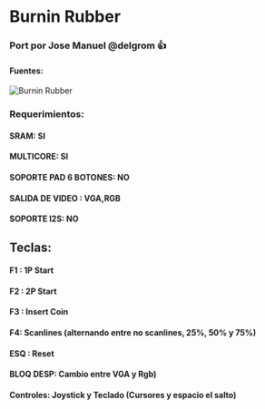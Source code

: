 # Burnin Rubber

### Port por Jose Manuel @delgrom :+1: 
#### Fuentes:

![Burnin Rubber](https://user-images.githubusercontent.com/31018768/73795372-b7b00500-47aa-11ea-96d1-9643b0269d2f.jpg)

### Requerimientos: 

#### SRAM: SI

#### MULTICORE: SI

#### SOPORTE PAD 6 BOTONES: NO

#### SALIDA DE VIDEO : VGA,RGB

#### SOPORTE I2S: NO

## Teclas:

#### F1  :    1P Start
#### F2  :    2P Start
#### F3  :    Insert Coin
#### F4: Scanlines (alternando entre no scanlines, 25%, 50% y 75%)
#### ESQ :    Reset
#### BLOQ DESP: Cambio entre VGA y Rgb)
#### Controles: Joystick y Teclado (Cursores y espacio el salto)
